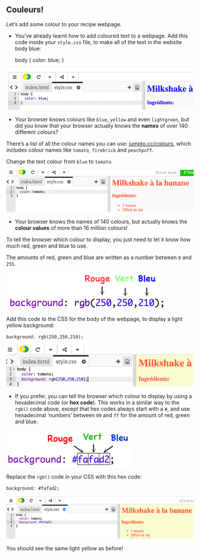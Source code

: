 ## Couleurs!

Let’s add some colour to your recipe webpage.

+ You’ve already learnt how to add coloured text to a webpage. Add this code inside your `style.css` file, to make all of the text in the website body blue:

    body {
        color: blue;
    }
    

![capture d'écran](images/recipe-blue.png)

+ Your browser knows colours like `blue`, `yellow` and even `lightgreen`, but did you know that your browser actually knows the **names** of over 140 different colours?

There’s a list of all the colour names you can use: [jumpto.cc/colours](http://jumpto.cc/colours), which includes colour names like `tomato`, `firebrick` and `peachpuff`.

Change the text colour from `blue` to `tomato`.

![capture d'écran](images/recipe-tomato.png)

+ Your browser knows the names of 140 colours, but actually knows the **colour values** of more than 16 million colours!

To tell the browser which colour to display, you just need to let it know how much red, green and blue to use.

The amounts of red, green and blue are written as a number between `0` and `255`.

![capture d'écran](images/recipe-rgb-img.png)

Add this code to the CSS for the body of the webpage, to display a light yellow background:

    background: rgb(250,250,210);
    

![capture d'écran](images/recipe-rgb.png)

+ If you prefer, you can tell the browser which colour to display by using a hexadecimal code (or **hex code**). This works in a similar way to the `rgb()` code above, except that hex codes always start with a `#`, and use hexadecimal ‘numbers’ between `00` and `ff` for the amount of red, green and blue.

![capture d'écran](images/recipe-hex-img.png)

Replace the `rgb()` code in your CSS with this hex code:

    background: #fafad2;
    

![capture d'écran](images/recipe-hex.png)

You should see the same light yellow as before!